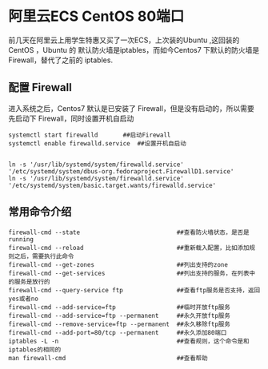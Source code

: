 # 阿里云ECS CentOS 80端口

前几天在阿里云上用学生特惠又买了一次ECS，上次装的Ubuntu ,这回装的CentOS ，Ubuntu 的 默认防火墙是iptables，而如今Centos7 下默认的防火墙是 Firewall，替代了之前的 iptables.

## 配置 Firewall

进入系统之后，Centos7 默认是已安装了 Firewall，但是没有启动的，所以需要先启动下 Firewall，同时设置开机自启动
```
systemctl start firewalld       ##启动Firewall
systemctl enable firewalld.service  ##设置开机自启动


ln -s '/usr/lib/systemd/system/firewalld.service' '/etc/systemd/system/dbus-org.fedoraproject.FirewallD1.service'
ln -s '/usr/lib/systemd/system/firewalld.service' '/etc/systemd/system/basic.target.wants/firewalld.service'
```
## 常用命令介绍

```
firewall-cmd --state                           ##查看防火墙状态，是否是running
firewall-cmd --reload                          ##重新载入配置，比如添加规则之后，需要执行此命令
firewall-cmd --get-zones                       ##列出支持的zone
firewall-cmd --get-services                    ##列出支持的服务，在列表中的服务是放行的
firewall-cmd --query-service ftp               ##查看ftp服务是否支持，返回yes或者no
firewall-cmd --add-service=ftp                 ##临时开放ftp服务
firewall-cmd --add-service=ftp --permanent     ##永久开放ftp服务
firewall-cmd --remove-service=ftp --permanent  ##永久移除ftp服务
firewall-cmd --add-port=80/tcp --permanent     ##永久添加80端口 
iptables -L -n                                 ##查看规则，这个命令是和iptables的相同的
man firewall-cmd                               ##查看帮助
```
    